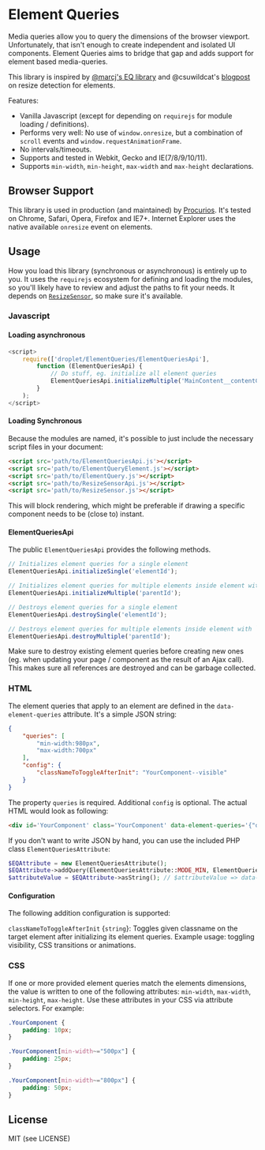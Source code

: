 Element Queries
===================

Media queries allow you to query the dimensions of the browser viewport. Unfortunately, that isn't enough to create independent and isolated UI components.
Element Queries aims to bridge that gap and adds support for element based media-queries.

This library is inspired by [@marcj's EQ library](https://github.com/marcj/css-element-queries/) and @csuwildcat's [blogpost](http://www.backalleycoder.com/2013/03/18/cross-browser-event-based-element-resize-detection/) on resize detection for elements.

Features:

- Vanilla Javascript (except for depending on `requirejs` for module loading / definitions).
- Performs very well: No use of `window.onresize`, but a combination of `scroll` events and `window.requestAnimationFrame`.
- No intervals/timeouts.
- Supports and tested in Webkit, Gecko and IE(7/8/9/10/11).
- Supports `min-width`, `min-height`, `max-width` and `max-height` declarations.

## Browser Support

This library is used in production (and maintained) by [Procurios](https://procurios.com). It's tested on Chrome, Safari, Opera, Firefox and IE7+. Internet Explorer uses the native available `onresize` event on elements.

## Usage

How you load this library (synchronous or asynchronous) is entirely up to you. It uses the `requirejs` ecosystem for defining and loading the modules, so you'll likely have to review and adjust the paths to fit your needs. It depends on [`ResizeSensor`](https://github.com/procurios/ResizeSensor), so make sure it's available.

### Javascript

#### Loading asynchronous

```js
<script>
	require(['droplet/ElementQueries/ElementQueriesApi'],
		function (ElementQueriesApi) {
			// Do stuff, eg. initialize all element queries
			ElementQueriesApi.initializeMultiple('MainContent__contentContainer');
		}
	);
</script>
```

#### Loading Synchronous

Because the modules are named, it's possible to just include the necessary script files in your document:

```html
<script src='path/to/ElementQueriesApi.js'></script>
<script src='path/to/ElementQueryElement.js'></script>
<script src='path/to/ElementQuery.js'></script>
<script src='path/to/ResizeSensorApi.js'></script>
<script src='path/to/ResizeSensor.js'></script>
```

This will block rendering, which might be preferable if drawing a specific component needs to be (close to) instant.

#### ElementQueriesApi

The public `ElementQueriesApi` provides the following methods.

```js
// Initializes element queries for a single element
ElementQueriesApi.initializeSingle('elementId');

// Initializes element queries for multiple elements inside element with `parentId`
ElementQueriesApi.initializeMultiple('parentId');

// Destroys element queries for a single element
ElementQueriesApi.destroySingle('elementId');

// Destroys element queries for multiple elements inside element with `parentId`
ElementQueriesApi.destroyMultiple('parentId');
```

Make sure to destroy existing element queries before creating new ones (eg. when updating your page / component as the result of an Ajax call). This makes sure all references are destroyed and can be garbage collected.

### HTML

The element queries that apply to an element are defined in the `data-element-queries` attribute. It's a simple JSON string:

```json
{
    "queries": [
        "min-width:980px",
        "max-width:700px"
    ],
    "config": {
        "classNameToToggleAfterInit": "YourComponent--visible"
    }
}
```

The property `queries` is required. Additional `config` is optional. The actual HTML would look as following:

```html
<div id='YourComponent' class='YourComponent' data-element-queries='{"queries":["min-width:980px","max-width:700px"],"config":{"classNameToToggleAfterInit":"YourComponent--visible"}}'></div>
```

If you don't want to write JSON by hand, you can use the included PHP class `ElementQueriesAttribute`:

```php
$EQAttribute = new ElementQueriesAttribute();
$EQAttribute->addQuery(ElementQueriesAttribute::MODE_MIN, ElementQueriesAttribute::PROPERTY_WIDTH, 500);
$attributeValue = $EQAttribute->asString(); // $attributeValue => data-element-queries='{"queries":["min-width:500px"]}'
```

#### Configuration

The following addition configuration is supported:

`classNameToToggleAfterInit` {`string`}: Toggles given classname on the target element after initializing its element queries. Example usage: toggling visibility, CSS transitions or animations.

### CSS

If one or more provided element queries match the elements dimensions, the value is written to one of the following attributes: `min-width`, `max-width`, `min-height`, `max-height`. Use these attributes in your CSS via attribute selectors. For example:

```css
.YourComponent {
	padding: 10px;
}

.YourComponent[min-width~="500px"] {
    padding: 25px;
}

.YourComponent[min-width~="800px"] {
    padding: 50px;
}
```

## License

MIT (see LICENSE)